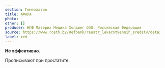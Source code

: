 ```yaml
---
section: Гомеопатия
title: АФАЛА
photo:
other: []
producer: НПФ Материа Медика Холдинг ООО, Российская Федерация
source: https://www.rceth.by/Refbank/reestr_lekarstvennih_sredstv/details/8348_07_12_17
label: red
---
```


**Не эффективно.**

Прописывают при простатите.
